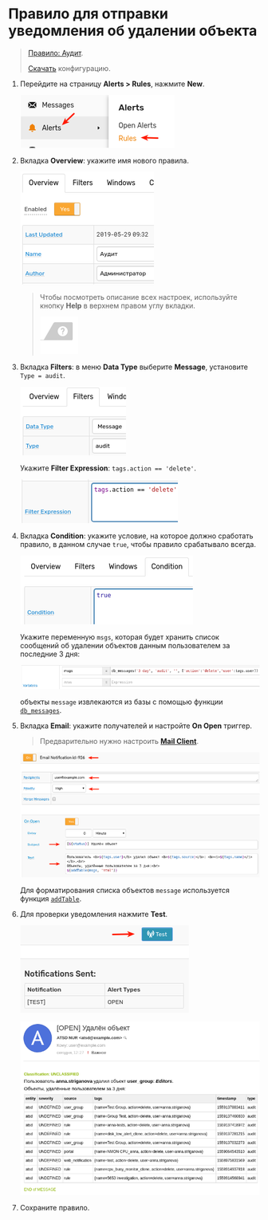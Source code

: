 # Правило для отправки уведомления об удалении объекта

> [Правило: Аудит](https://nur.axibase.com/rule/edit.xhtml?name=%D0%90%D1%83%D0%B4%D0%B8%D1%82#notifications_email).
>
> [Скачать](./resources/rule_2.xml) конфигурацию.

1. Перeйдите на страницу **Alerts > Rules**, нажмите **New**.

   ![](./images/rule_1.png)

2. Вкладка **Overview**: укажите имя нового правила.

   ![](./images/rule_2.png)

   > Чтобы посмотреть описание всех настроек, используйте кнопку **Help** в верхнем правом углу вкладки.
   >
   > ![](./images/rule_3.png)

3. Вкладка **Filters**: в меню **Data Type** выберите **Message**, установите `Type = audit`.

   ![](./images/rule_4.png)

   Укажите **Filter Expression**: `tags.action == 'delete'`.

   ![](./images/rule_8.png)

4. Вкладка **Condition**: укажите условие, на которое должно сработать правило, в данном случае `true`, чтобы правило срабатывало всегда.

   ![](./images/rule_5.png)

   Укажите переменную `msgs`, которая будет хранить список сообщений об удалении объектов данным пользователем за последние 3 дня:

   ![](./images/rule_9.png)

   объекты `message` извлекаются из базы с помощью функции [`db_messages`](https://axibase.com/docs/atsd/rule-engine/functions-message.html#db_messages).

5. Вкладка **Email**: укажите получателей и настройте **On Open** триггер.

   > Предварительно нужно настроить [**Mail Client**](https://axibase.com/docs/atsd/administration/mail-client.html#mail-client).

   ![](./images/rule_6.png)

   Для форматирования списка объектов `message` используется функция [`addTable`](https://axibase.com/docs/atsd/rule-engine/functions-table.html#addtable-for-objects).

6. Для проверки уведомления нажмите **Test**.

   ![](./images/rule_7.png)

   ![](./images/mail_notif_about_delete.png)

7. Сохраните правило.